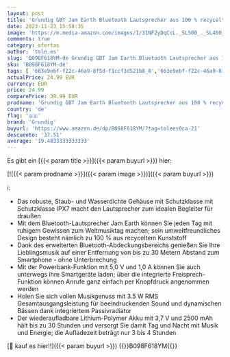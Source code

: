 ```yaml
---
layout: post
title: 'Grundig GBT Jam Earth Bluetooth Lautsprecher aus 100 % recyceltem Kunststoff  3.5 W RMS  bis zu 30 Meter Reichweite  bis 30 Std. Akkulaufzeit  Powerbank-Funktion  Freisprechfunktion  Wasserdicht  Blau'
date: 2023-11-23 15:58:35
image: 'https://m.media-amazon.com/images/I/31NF2yDqCcL._SL500_._SL400_.jpg'
comments: true
category: ofertas
author: 'tole.es'
slug: 'B098F618YM-de Grundig GBT Jam Earth Bluetooth Lautsprecher aus 100 %...'
sku: 'B098F618YM-de'
tags: [ '663e9ebf-f22c-46a9-8f5d-f1ccf3d521b8_0','663e9ebf-f22c-46a9-8f5d-f1ccf3d521b8_4501','663e9ebf-f22c-46a9-8f5d-f1ccf3d521b8_6101','663e9ebf-f22c-46a9-8f5d-f1ccf3d521b8_656102','Arborist Merchandising Root','Elektronik & Foto','Lautsprecher','Self Service','Special Features Stores','Tragbare Bluetooth-Lautsprecher','Tragbare Geräte','Tragbare Lautsprecher & Audio-Docks','Weitere Audiomarken','Zubehör für tragbare Geräte','grundig','🇩🇪', ]
actualPrice: 24.99 EUR
currency: EUR
price: 24.99
comparePrice: 39.99 EUR
prodname: 'Grundig GBT Jam Earth Bluetooth Lautsprecher aus 100 % recyceltem Kunststoff  3.5 W RMS  bis zu 30 Meter Reichweite  bis 30 Std. Akkulaufzeit  Powerbank-Funktion  Freisprechfunktion  Wasserdicht  Blau'
country: 'de'
flag: '🇩🇪'
brand: 'Grundig'
buyurl: 'https://www.amazon.de/dp/B098F618YM/?tag=tolees0ca-21'
descuento: '37.51'
average: '19.4833333333333'
---
```


Es gibt ein [{{< param title >}}]({{< param buyurl >}}) hier:

[![{{< param prodname >}}]({{< param image >}})]({{< param buyurl >}})

ℹ️:

- Das robuste, Staub- und Wasserdichte Gehäuse mit Schutzklasse mit Schutzklasse IPX7 macht den Lautsprecher zum idealen Begleiter für draußen
- Mit dem Bluetooth-Lautsprecher Jam Earth können Sie jeden Tag mit ruhigem Gewissen zum Weltmusiktag machen; sein umweltfreundliches Design besteht nämlich zu 100 % aus recyceltem Kunststoff
- Dank des erweiterten Bluetooth-Abdeckungsbereichs genießen Sie Ihre Lieblingsmusik auf einer Entfernung von bis zu 30 Metern Abstand zum Smartphone - ohne Unterbrechung
- Mit der Powerbank-Funktion mit 5,0 V und 1,0 A können Sie auch unterwegs ihre Smartgeräte laden; über die integrierte Freisprech-Funktion können Anrufe ganz einfach per Knopfdruck angenommen werden
- Holen Sie sich vollen Musikgenuss mit 3.5 W RMS Gesamtausgangsleistung für beeindruckenden Sound und dynamischen Bässen dank integriertem Passivradiator
- Der wiederaufladbare Lithium-Polymer Akku mit 3,7 V und 2500 mAh hält bis zu 30 Stunden und versorgt Sie damit Tag und Nacht mit Musik und Energie; die Aufladezeit beträgt nur 3 bis 4 Stunden

[🛒 kauf es hier!!]({{< param buyurl >}})
{{<world>}}B098F618YM{{</world>}}
